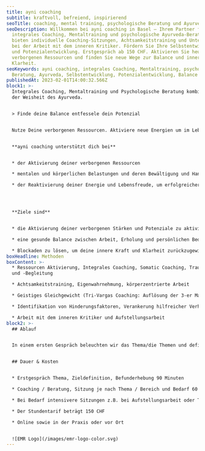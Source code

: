 ```yaml
---
title: ayni coaching
subtitle: kraftvoll, befreiend, inspirierend
seoTitle: coaching, mental training, psychologische Beratung und Ayurveda in Basel
seoDescription: Willkommen bei ayni coaching in Basel – Ihrem Partner für
  integrales Coaching, Mentaltraining und psychologische Ayurveda-Beratung. Wir
  bieten individuelle Coaching-Sitzungen, Achtsamkeitstraining und Unterstützung
  bei der Arbeit mit dem inneren Kritiker. Fördern Sie Ihre Selbstentwicklung
  und Potenzialentwicklung. Erstgespräch ab 150 CHF. Aktivieren Sie heute Ihre
  verborgenen Ressourcen und finden Sie neue Wege zur Balance und inneren
  Klarheit.
seoKeywords: ayni coaching, integrales Coaching, Mentaltraining, psychologische
  Beratung, Ayurveda, Selbstentwicklung, Potenzialentwicklung, Balance
publishedAt: 2023-02-01T14:00:32.566Z
block1: >-
  Integrales Coaching, Mentaltraining und Psychologische Beratung kombiniert mit
  der Weisheit des Ayurveda.


  > Finde deine Balance entfessele dein Potenzial


  Nutze Deine verborgenen Ressourcen. Aktiviere neue Energien um im Leben erfolgreicher zu sein und eine bessere Lebensbalance zu erreichen.


  **ayni coaching unterstützt dich bei** 


  * der Aktivierung deiner verborgenen Ressourcen 

  * mentalen und körperlichen Belastungen und deren Bewältigung und Handhabung

  * der Reaktivierung deiner Energie und Lebensfreude, um erfolgreicher zu leben und deine Lebensbalance zu verbessern




  **Ziele sind**


  * die Aktivierung deiner verborgenen Stärken und Potenziale zu aktivieren und Herausforderungen mit mehr Selbstvertrauen und Energie zu begegnen.

  * eine gesunde Balance zwischen Arbeit, Erholung und persönlichen Bedürfnissen zu finden.

  * Blockaden zu lösen, um deine innere Kraft und Klarheit zurückzugewinnen und deine Lebensziele mit neuer Energie zu verfolgen, um mehr Zufriedenheit zu erleben.
boxHeadline: Methoden
boxContent: >-
  * Ressourcen Aktivierung, Integrales Coaching, Somatic Coaching, Trauerarbeit
  und -Begleitung

  * Achtsamkeitstraining, Eigenwahrnehmung, körperzentrierte Arbeit

  * Geistiges Gleichgewicht (Tri-Vargas Coaching: Auflösung der 3-er Matrix von Handlungen/Purpose, Wohlstand und Wünschen)

  * Identifikation von Hinderungsfaktoren, Verankerung hilfreicher Verhaltens- und Glaubensmuster

  * Arbeit mit dem inneren Kritiker und Aufstellungsarbeit
block2: >-
  ## Ablauf


  In einem ersten Gespräch beleuchten wir das Thema/die Themen und definieren gemeinsam das Ziel für die Zeit der Zusammenarbeit. In den laufenden Sitzungen und der Prozessarbeit verankern wir die hilfreichen Änderungen in den Alltag.


  ## Dauer & Kosten


  * Erstgespräch Thema, Zieldefinition, Befunderhebung 90 Minuten

  * Coaching / Beratung, Sitzung je nach Thema / Bereich und Bedarf 60 bis 120 Minuten.

  * Bei Bedarf intensivere Sitzungen z.B. bei Aufstellungsarbeit oder Trancearbeit 120 Minuten

  * Der Stundentarif beträgt 150 CHF

  * Online sowie in der Praxis oder vor Ort


  ![EMR Logo](/images/emr-logo-color.svg)
---
```


